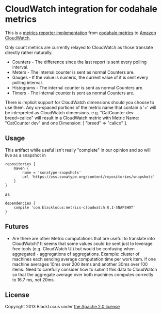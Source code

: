 CloudWatch integration for codahale metrics
===========================================
This is a [metrics reporter implementation](https://github.com/codahale/metrics/blob/master/metrics-core/src/main/java/com/codahale/metrics/ScheduledReporter.java)
from [codahale metrics](http://metrics.codahale.com/) to [Amazon CloudWatch](http://aws.amazon.com/cloudwatch/).

Only count metrics are currently relayed to CloudWatch as those translate directly rather naturally.

  - Counters - The difference since the last report is sent every polling interval.
  - Meters - The internal counter is sent as normal Counters are.
  - Gauges - If the value is numeric, the current value of it is sent every polling interval.
  - Histograms - The internal counter is sent as normal Counters are.
  - Timers - The internal counter is sent as normal Counters are.

There is implicit support for CloudWatch dimensions should you choose to use them. Any un-spaced portions of the metric
name that contain a '=' will be interpreted as CloudWatch dimensions. e.g. "CatCounter dev breed=calico" will result
in a CloudWatch metric with Metric Name: "CatCounter dev" and one Dimension: [ "breed" => "calico" ].


Usage
-----

This artifact while useful isn't really "complete" in our opinion and so will live as a snapshot in

    repositories {
        maven {
            name = 'sonatype-snapshots'
            url 'https://oss.sonatype.org/content/repositories/snapshots'
        }
    }

as

    dependencies {
        compile 'com.blacklocus:metrics-cloudwatch:0.1-SNAPSHOT'
    }




Futures
-------

  - Are there are other Metric computations that are useful to translate into CloudWatch? It seems that some values
    could be sent just to leverage free tools (e.g. CloudWatch UI) but would be confusing when aggregated - aggregations
    of aggregations. Example: cluster of machines each sending average computation time per work item. If one machine
    averages 10ms over 200 items and another 30ms over 100 items. Need to carefully consider how to submit this data
    to CloudWatch so that the aggregate average over both machines computes correctly to 16.7 ms, *not* 20ms.



License
-------

Copyright 2013 BlackLocus under [the Apache 2.0 license](LICENSE)

